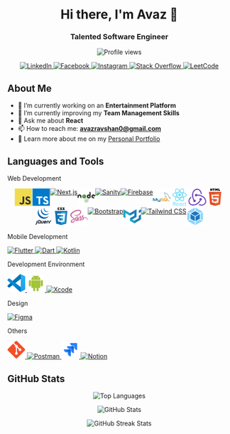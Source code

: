 <h1 align="center">Hi there, I'm Avaz 👋</h1>
<h3 align="center">Talented Software Engineer</h3>

<p align="center">
  <img src="https://komarev.com/ghpvc/?username=avaz-tech&label=Profile%20views&color=0e75b6&style=flat" alt="Profile views" />
</p>

<p align="center">
  <a href="https://linkedin.com/in/avazbek-ravshanov" target="_blank">
    <img src="https://img.shields.io/badge/LinkedIn-avazbek--ravshanov-blue?style=flat&logo=linkedin" alt="LinkedIn" />
  </a>
  <a href="https://www.facebook.com/uchqunovich/" target="_blank">
    <img src="https://img.shields.io/badge/Facebook-avazbek--ravshanov-1877F2?style=flat&logo=facebook" alt="Facebook" />
  </a>
  <a href="https://instagram.com/avazbekuchqunovich" target="_blank">
    <img src="https://img.shields.io/badge/Instagram-avazbekuchqunovich-E4405F?style=flat&logo=instagram" alt="Instagram" />
  </a>
  <a href="https://stackoverflow.com/users/20306881/ben-96" target="_blank">
    <img src="https://img.shields.io/badge/Stack%20Overflow-ben--96-F58025?style=flat&logo=stackoverflow" alt="Stack Overflow" />
  </a>
  <a href="https://leetcode.com/Ben_96/" target="_blank">
    <img src="https://img.shields.io/badge/LeetCode-Ben__96-FFA116?style=flat&logo=leetcode" alt="LeetCode" />
  </a>
</p>

## About Me

- 🔭 I’m currently working on an **Entertainment Platform**
- 🌱 I’m currently improving my **Team Management Skills**
- 💬 Ask me about **React**
- 📫 How to reach me: **avazravshan0@gmail.com**
- 📄 Learn more about me on my [Personal Portfolio](https://avaz-tech.github.io/my-portfolio/)

## Languages and Tools

Web Development
<p align="left" style="display: flex; flex-wrap: wrap; justify-content: center; gap: '10px';">
  <a href="https://developer.mozilla.org/en-US/docs/Web/JavaScript" target="_blank">
    <img src="https://raw.githubusercontent.com/devicons/devicon/master/icons/javascript/javascript-original.svg" alt="JavaScript" width="40" height="40"/>
  </a>
  <a href="https://www.typescriptlang.org/" target="_blank">
    <img src="https://raw.githubusercontent.com/devicons/devicon/master/icons/typescript/typescript-original.svg" alt="TypeScript" width="40" height="40"/>
  </a>
  <a href="https://nextjs.org/" target="_blank">
    <img src="https://www.svgrepo.com/show/306466/next-dot-js.svg" alt="Next.js" width="40" height="40"/>
  </a>
  <a href="https://nodejs.org/" target="_blank">
    <img src="https://raw.githubusercontent.com/devicons/devicon/master/icons/nodejs/nodejs-original-wordmark.svg" alt="Node.js" width="40" height="40"/>
  </a>
  <a href="https://www.sanity.io/" target="_blank">
    <img src="https://www.svgrepo.com/show/354309/sanity.svg" alt="Sanity" width="40" height="40"/>
  </a>
  <a href="https://firebase.google.com/" target="_blank">
    <img src="https://www.vectorlogo.zone/logos/firebase/firebase-icon.svg" alt="Firebase" width="40" height="40"/>
  </a>
  <a href="https://www.mysql.com/" target="_blank">
    <img src="https://raw.githubusercontent.com/devicons/devicon/master/icons/mysql/mysql-original-wordmark.svg" alt="MySQL" width="40" height="40"/>
  </a>
  <a href="https://reactjs.org/" target="_blank">
    <img src="https://raw.githubusercontent.com/devicons/devicon/master/icons/react/react-original-wordmark.svg" alt="React" width="40" height="40"/>
  </a>
  <a href="https://redux.js.org/" target="_blank">
    <img src="https://raw.githubusercontent.com/devicons/devicon/master/icons/redux/redux-original.svg" alt="Redux" width="40" height="40"/>
  </a>
  <a href="https://www.w3.org/html/" target="_blank">
    <img src="https://raw.githubusercontent.com/devicons/devicon/master/icons/html5/html5-original-wordmark.svg" alt="HTML5" width="40" height="40"/>
  </a>
  <a href="https://jquery.com/" target="_blank">
    <img src="https://raw.githubusercontent.com/devicons/devicon/master/icons/jquery/jquery-original-wordmark.svg" alt="jQuery" width="40" height="40"/>
  </a>
  <a href="https://www.w3.org/Style/CSS/" target="_blank">
    <img src="https://raw.githubusercontent.com/devicons/devicon/master/icons/css3/css3-original-wordmark.svg" alt="CSS3" width="40" height="40"/>
  </a>
  <a href="https://sass-lang.com/" target="_blank">
    <img src="https://raw.githubusercontent.com/devicons/devicon/master/icons/sass/sass-original.svg" alt="Sass" width="40" height="40"/>
  </a>
  <a href="https://getbootstrap.com/" target="_blank">
    <img src="https://www.svgrepo.com/show/353498/bootstrap.svg" alt="Bootstrap" width="40" height="40" color="yellow"/>
  </a>
  <a href="https://mui.com/" target="_blank">
    <img src="https://raw.githubusercontent.com/devicons/devicon/master/icons/materialui/materialui-original.svg" alt="Material UI" width="40" height="40"/>
  </a>
  <a href="https://tailwindcss.com/" target="_blank">
    <img src="https://www.vectorlogo.zone/logos/tailwindcss/tailwindcss-icon.svg" alt="Tailwind CSS" width="40" height="40"/>
  </a>
  <a href="https://webpack.js.org/" target="_blank">
    <img src="https://raw.githubusercontent.com/devicons/devicon/master/icons/webpack/webpack-original.svg" alt="Webpack" width="40" height="40"/>
  </a>
</p>
Mobile Development

<p align="left">
  <a href="https://flutter.dev/" target="_blank">
    <img src="https://www.vectorlogo.zone/logos/flutterio/flutterio-icon.svg" alt="Flutter" width="40" height="40"/>
  </a>
  <a href="https://dart.dev/" target="_blank">
    <img src="https://www.vectorlogo.zone/logos/dartlang/dartlang-icon.svg" alt="Dart" width="40" height="40"/>
  </a>
  <a href="https://kotlinlang.org/" target="_blank">
    <img src="https://www.vectorlogo.zone/logos/kotlinlang/kotlinlang-icon.svg" alt="Kotlin" width="40" height="40"/>
  </a>
</p>
Development Environment

<p align="left">
  <a href="https://code.visualstudio.com/" target="_blank">
    <img src="https://raw.githubusercontent.com/devicons/devicon/master/icons/vscode/vscode-original.svg" alt="VSCode" width="40" height="40"/>
  </a>
  <a href="https://developer.android.com/studio" target="_blank">
    <img src="https://raw.githubusercontent.com/devicons/devicon/master/icons/android/android-original.svg" alt="Android Studio" width="40" height="40"/>
  </a>
  <a href="https://developer.apple.com/xcode/" target="_blank">
    <img src="https://developer.apple.com/assets/elements/icons/xcode-12/xcode-12-96x96_2x.png" alt="Xcode" width="40" height="40"/>
  </a>
</p>
Design

<p align="left">
  <a href="https://www.figma.com/" target="_blank">
    <img src="https://www.vectorlogo.zone/logos/figma/figma-icon.svg" alt="Figma" width="40" height="40"/>
  </a>
</p>
Others

<p align="left">
  <a href="https://git-scm.com/" target="_blank">
    <img src="https://raw.githubusercontent.com/devicons/devicon/master/icons/git/git-original.svg" alt="Git" width="40" height="40"/>
  </a>
  <a href="https://www.postman.com/" target="_blank">
    <img src="https://www.vectorlogo.zone/logos/getpostman/getpostman-icon.svg" alt="Postman" width="40" height="40"/>
  </a>
  <a href="https://www.atlassian.com/software/jira" target="_blank">
    <img src="https://raw.githubusercontent.com/devicons/devicon/master/icons/jira/jira-original.svg" alt="JIRA" width="40" height="40"/>
  </a>

  <a href="https://www.notion.so/" target="_blank">
    <img src="https://upload.wikimedia.org/wikipedia/commons/4/45/Notion_app_logo.png" alt="Notion" width="40" height="40"/>
  </a>
</p>


## GitHub Stats

<p align="center">
  <img src="https://github-readme-stats.vercel.app/api/top-langs?username=avaz-tech&show_icons=true&locale=en&layout=compact" alt="Top Languages" />
</p>
<p align="center">
  <img src="https://github-readme-stats.vercel.app/api?username=avaz-tech&show_icons=true&locale=en" alt="GitHub Stats" />
</p>
<p align="center">
  <img src="https://github-readme-streak-stats.herokuapp.com/?user=avaz-tech" alt="GitHub Streak Stats" />
</p>
